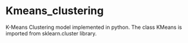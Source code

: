 # Kmeans_clustering
K-Means Clustering model implemented in python. The class KMeans is imported from sklearn.cluster library.
